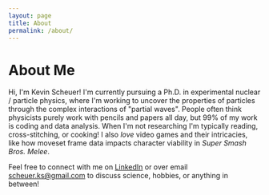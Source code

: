 ```yaml
---
layout: page
title: About
permalink: /about/
---
```


# About Me

Hi, I'm Kevin Scheuer! I'm currently pursuing a Ph.D. in experimental nuclear / particle physics, where I'm working to uncover the properties of particles through the complex interactions of "partial waves". People often think physicists purely work with pencils and papers all day, but 99% of my work is coding and data analysis. When I'm not researching I'm typically reading, cross-stitching, or cooking! I also *love* video games and their intricacies, like how moveset frame data impacts character viability in *Super Smash Bros. Melee*. 

Feel free to connect with me on [LinkedIn](https://www.linkedin.com/in/kevin-scheuer/) or over email <scheuer.ks@gmail.com> to discuss science, hobbies, or anything in between!